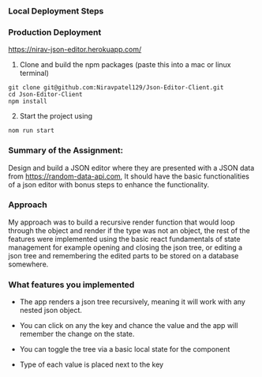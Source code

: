 ### Local Deployment Steps

### Production Deployment

https://nirav-json-editor.herokuapp.com/

1. Clone and build the npm packages (paste this into a mac or linux terminal)

```
git clone git@github.com:Niravpatel129/Json-Editor-Client.git
cd Json-Editor-Client
npm install
```

2. Start the project using

```
nom run start
```

### Summary of the Assignment:

Design and build a JSON editor where they are presented with a JSON data from https://random-data-api.com, It should have the basic functionalities of a json editor with bonus steps to enhance the functionality.

### Approach

My approach was to build a recursive render function that would loop through the object and render if the type was not an object, the rest of the features were implemented using the basic react fundamentals of state management for example opening and closing the json tree, or editing a json tree and remembering the edited parts to be stored on a database somewhere.

### What features you implemented

- The app renders a json tree recursively, meaning it will work with any nested json object.

- You can click on any the key and chance the value and the app will remember the change on the state.

- You can toggle the tree via a basic local state for the component

- Type of each value is placed next to the key
